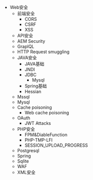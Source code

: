 - Web安全
  - 前端安全
    - CORS
    - CSRF
    - XSS
  - API安全
  - AEM Security
  - GraplQL
  - HTTP Request smuggling
  - JAVA安全
    - JAVA基础
    - JNDI
    - JDBC
      - Mysql
    - Spring基础
    - Hessian
  - Mssql
  - Mysql
  - Cache poisoning
    - Web cache poisoning
  - OAuth
    - JWT Attacks
  - PHP安全
    - FPM&DiableFunction
    - PHP-TMP-LFI
    - SESSION_UPLOAD_PROGRESS
  - Postgresql
  - Spring
  - Sqlite
  - WAF
  - XML安全